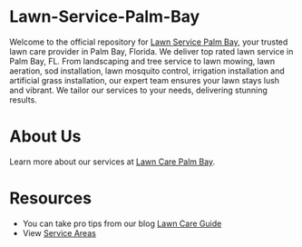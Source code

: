 # Lawn-Service-Palm-Bay
Welcome to the official repository for [Lawn Service Palm Bay](https://lawnservicepalmbay.com), your trusted lawn care provider in Palm Bay, Florida. We deliver top rated lawn service in Palm Bay, FL. From landscaping and tree service to lawn mowing, lawn aeration, sod installation, lawn mosquito control, irrigation installation and artificial grass installation, our expert team ensures your lawn stays lush and vibrant. We tailor our services to your needs, delivering stunning results.

# About Us
Learn more about our services at [Lawn Care Palm Bay](https://lawnservicepalmbay.com/our-srvices-your-complete-lawn-care-solution/).

# Resources
- You can take pro tips from our blog [Lawn Care Guide](https://lawnservicepalmbay.com/blog/)
- View [Service Areas](https://lawnservicepalmbay.com/service-areas/)

